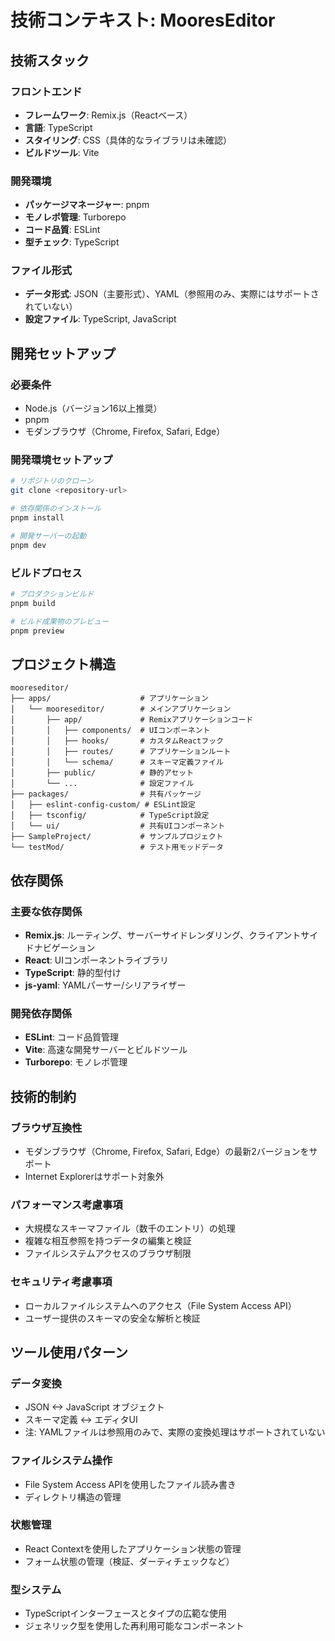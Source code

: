 # 技術コンテキスト: MooresEditor

## 技術スタック

### フロントエンド
- **フレームワーク**: Remix.js（Reactベース）
- **言語**: TypeScript
- **スタイリング**: CSS（具体的なライブラリは未確認）
- **ビルドツール**: Vite

### 開発環境
- **パッケージマネージャー**: pnpm
- **モノレポ管理**: Turborepo
- **コード品質**: ESLint
- **型チェック**: TypeScript

### ファイル形式
- **データ形式**: JSON（主要形式）、YAML（参照用のみ、実際にはサポートされていない）
- **設定ファイル**: TypeScript, JavaScript

## 開発セットアップ

### 必要条件
- Node.js（バージョン16以上推奨）
- pnpm
- モダンブラウザ（Chrome, Firefox, Safari, Edge）

### 開発環境セットアップ
```bash
# リポジトリのクローン
git clone <repository-url>

# 依存関係のインストール
pnpm install

# 開発サーバーの起動
pnpm dev
```

### ビルドプロセス
```bash
# プロダクションビルド
pnpm build

# ビルド成果物のプレビュー
pnpm preview
```

## プロジェクト構造

```
mooreseditor/
├── apps/                    # アプリケーション
│   └── mooreseditor/        # メインアプリケーション
│       ├── app/             # Remixアプリケーションコード
│       │   ├── components/  # UIコンポーネント
│       │   ├── hooks/       # カスタムReactフック
│       │   ├── routes/      # アプリケーションルート
│       │   └── schema/      # スキーマ定義ファイル
│       ├── public/          # 静的アセット
│       └── ...              # 設定ファイル
├── packages/                # 共有パッケージ
│   ├── eslint-config-custom/ # ESLint設定
│   ├── tsconfig/            # TypeScript設定
│   └── ui/                  # 共有UIコンポーネント
├── SampleProject/           # サンプルプロジェクト
└── testMod/                 # テスト用モッドデータ
```

## 依存関係

### 主要な依存関係
- **Remix.js**: ルーティング、サーバーサイドレンダリング、クライアントサイドナビゲーション
- **React**: UIコンポーネントライブラリ
- **TypeScript**: 静的型付け
- **js-yaml**: YAMLパーサー/シリアライザー

### 開発依存関係
- **ESLint**: コード品質管理
- **Vite**: 高速な開発サーバーとビルドツール
- **Turborepo**: モノレポ管理

## 技術的制約

### ブラウザ互換性
- モダンブラウザ（Chrome, Firefox, Safari, Edge）の最新2バージョンをサポート
- Internet Explorerはサポート対象外

### パフォーマンス考慮事項
- 大規模なスキーマファイル（数千のエントリ）の処理
- 複雑な相互参照を持つデータの編集と検証
- ファイルシステムアクセスのブラウザ制限

### セキュリティ考慮事項
- ローカルファイルシステムへのアクセス（File System Access API）
- ユーザー提供のスキーマの安全な解析と検証

## ツール使用パターン

### データ変換
- JSON <-> JavaScript オブジェクト
- スキーマ定義 <-> エディタUI
- 注: YAMLファイルは参照用のみで、実際の変換処理はサポートされていない

### ファイルシステム操作
- File System Access APIを使用したファイル読み書き
- ディレクトリ構造の管理

### 状態管理
- React Contextを使用したアプリケーション状態の管理
- フォーム状態の管理（検証、ダーティチェックなど）

### 型システム
- TypeScriptインターフェースとタイプの広範な使用
- ジェネリック型を使用した再利用可能なコンポーネント